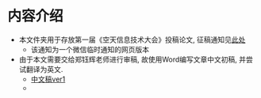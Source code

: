 # 内容介绍

- 本文件夹用于存放第一届《空天信息技术大会》投稿论文, 征稿通知见[此处](./第一届空天信息技术大会（第三轮通知）.pdf)
  - 该通知为一个微信临时通知的网页版本
- 由于本文需要交给郑钰辉老师进行审稿, 故使用Word编写文章中文初稿, 并尝试翻译为英文.
  - [中文稿ver1](./周肖桐_空天信息技术大会_中文初稿.docx)
  - 